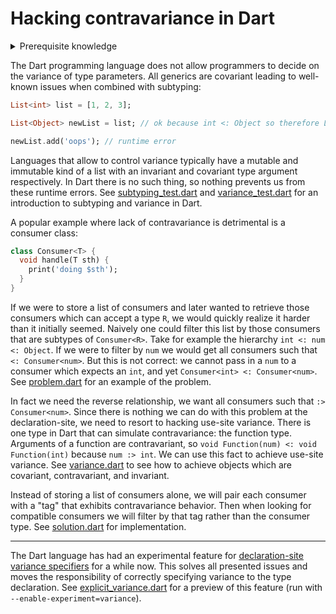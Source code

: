 # Hacking contravariance in Dart

<details>
<summary>Prerequisite knowledge</summary>

1. `T <: U` denotes that `T` is a subtype of `U`. Similarly `T :> U` means that `T` is a supertype of `U`.
2. Variance defines how should subtyping behave in presence of type parameters.
3. A top type is a type that is a supertype of all other types. A bottom type is a type that is the subtype of all other types.

</details>

The Dart programming language does not allow programmers to decide on the variance of type parameters. All generics are covariant leading to well-known issues when combined with subtyping:

```dart
List<int> list = [1, 2, 3];

List<Object> newList = list; // ok because int <: Object so therefore List<int> <: List<Object>

newList.add('oops'); // runtime error
```

Languages that allow to control variance typically have a mutable and immutable kind of a list with an invariant and covariant type argument respectively. In Dart there is no such thing, so nothing prevents us from these runtime errors. See [subtyping_test.dart](test/subtyping_test.dart) and [variance_test.dart](test/variance_test.dart) for an introduction to subtyping and variance in Dart.

A popular example where lack of contravariance is detrimental is a consumer class:

```dart
class Consumer<T> {
  void handle(T sth) {
    print('doing $sth');
  }
}
```

If we were to store a list of consumers and later wanted to retrieve those consumers which can accept a type `R`, we would quickly realize it harder than it initially seemed. Naively one could filter this list by those consumers that are subtypes of `Consumer<R>`. Take for example the hierarchy `int <: num <: Object`. If we were to filter by `num` we would get all consumers such that `<: Consumer<num>`. But this is not correct: we cannot pass in a `num` to a consumer which expects an `int`, and yet `Consumer<int> <: Consumer<num>`. See [problem.dart](lib/problem.dart) for an example of the problem.

In fact we need the reverse relationship, we want all consumers such that `:> Consumer<num>`. Since there is nothing we can do with this problem at the declaration-site, we need to resort to hacking use-site variance. There is one type in Dart that can simulate contravariance: the function type. Arguments of a function are contravariant, so `void Function(num) <: void Function(int)` because `num :> int`. We can use this fact to achieve use-site variance. See [variance.dart](lib/variance.dart) to see how to achieve objects which are covariant, contravariant, and invariant.

Instead of storing a list of consumers alone, we will pair each consumer with a "tag" that exhibits contravariance behavior. Then when looking for compatible consumers we will filter by that tag rather than the consumer type. See [solution.dart](lib/solution.dart) for implementation.

---

The Dart language has had an experimental feature for [declaration-site variance specifiers](https://github.com/dart-lang/language/issues/524) for a while now. This solves all presented issues and moves the responsibility of correctly specifying variance to the type declaration. See [explicit_variance.dart](lib/explicit_variance.dart) for a preview of this feature (run with `--enable-experiment=variance`).
